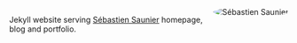 <img style="float: right; border-radius:50%" src="https://raw.github.com/ssaunier/ssaunier.github.io/master/images/sebastien_saunier.jpg" alt="Sébastien Saunier" />

Jekyll website serving [Sébastien Saunier](http://sebastien.saunier.me) homepage, blog and portfolio.